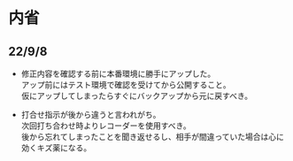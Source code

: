 # 内省
## 22/9/8
- 修正内容を確認する前に本番環境に勝手にアップした。  
アップ前にはテスト環境で確認を受けてから公開すること。  
仮にアップしてしまったらすぐにバックアップから元に戻すべき。

- 打合せ指示が後から違うと言われがち。  
次回打ち合わせ時よりレコーダーを使用すべき。  
後から忘れてしまったことを聞き返せるし、相手が間違っていた場合は心に効くキズ薬になる。